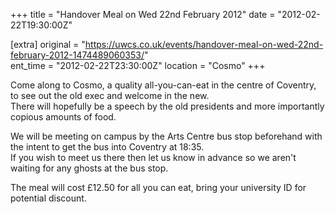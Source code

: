 +++
title = "Handover Meal on Wed 22nd February 2012"
date = "2012-02-22T19:30:00Z"

[extra]
original = "https://uwcs.co.uk/events/handover-meal-on-wed-22nd-february-2012-1474489060353/"    
ent_time = "2012-02-22T23:30:00Z"
location = "Cosmo"
+++

Come along to Cosmo, a quality all-you-can-eat in the centre of Coventry, to see out the old exec and welcome in the new.  
There will hopefully be a speech by the old presidents and more importantly copious amounts of food.

We will be meeting on campus by the Arts Centre bus stop beforehand with the intent to get the bus into Coventry at 18:35.  
If you wish to meet us there then let us know in advance so we aren't waiting for any ghosts at the bus stop.

The meal will cost £12.50 for all you can eat, bring your university ID for potential discount.

